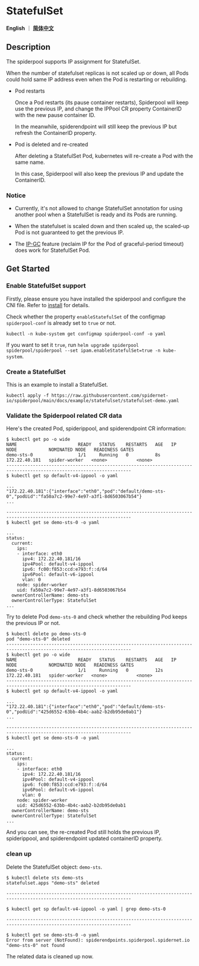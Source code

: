 # StatefulSet

**English** ｜ [**简体中文**](./statefulset-zh_CN.md)

## Description

The spiderpool supports IP assignment for StatefulSet.

When the number of statefulset replicas is not scaled up or down, all Pods could hold same IP address even when the Pod is restarting or rebuilding.

* Pod restarts

    Once a Pod restarts (its pause container restarts), Spiderpool will keep use the previous IP,
    and change the IPPool CR property ContainerID with the new pause container ID.

    In the meanwhile, spiderendpoint will still keep the previous IP but refresh the ContainerID property.

* Pod is deleted and re-created

    After deleting a StatefulSet Pod, kubernetes will re-create a Pod with the same name.

    In this case, Spiderpool will also keep the previous IP and update the ContainerID.

### Notice

* Currently, it's not allowed to change StatefulSet annotation for using another pool when a StatefulSet is ready and its Pods are running.

* When the statefulset is scaled down and then scaled up, the scaled-up Pod is not guaranteed to get the previous IP.

* The [IP-GC](./gc.md) feature (reclaim IP for the Pod of graceful-period timeout) does work for StatefulSet Pod.

## Get Started

### Enable StatefulSet support

Firstly, please ensure you have installed the spiderpool and configure the CNI file. Refer to [install](./install/install.md) for details.

Check whether the property `enableStatefulSet` of the configmap `spiderpool-conf` is already set to `true` or not.

```shell
kubectl -n kube-system get configmap spiderpool-conf -o yaml
```

If you want to set it `true`, run `helm upgrade spiderpool spiderpool/spiderpool --set ipam.enableStatefulSet=true -n kube-system`.

### Create a StatefulSet

This is an example to install a StatefulSet.

```shell
kubectl apply -f https://raw.githubusercontent.com/spidernet-io/spiderpool/main/docs/example/statefulset/statefulset-demo.yaml
```

### Validate the Spiderpool related CR data

Here's the created Pod, spiderippool, and spiderendpoint CR information:

```text
$ kubectl get po -o wide
NAME                       READY   STATUS    RESTARTS   AGE   IP              NODE            NOMINATED NODE   READINESS GATES
demo-sts-0                 1/1     Running   0          8s    172.22.40.181   spider-worker   <none>           <none>
---------------------------------------------------------------------------------------------------------------------
$ kubectl get sp default-v4-ippool -o yaml

...
"172.22.40.181":{"interface":"eth0","pod":"default/demo-sts-0","podUid":"fa50a7c2-99e7-4e97-a3f1-8d6503067b54"}
...

---------------------------------------------------------------------------------------------------------------------
$ kubectl get se demo-sts-0 -o yaml

...
status:
  current:
    ips:
    - interface: eth0
      ipv4: 172.22.40.181/16
      ipv4Pool: default-v4-ippool
      ipv6: fc00:f853:ccd:e793:f::d/64
      ipv6Pool: default-v6-ippool
      vlan: 0
    node: spider-worker
    uid: fa50a7c2-99e7-4e97-a3f1-8d6503067b54
  ownerControllerName: demo-sts
  ownerControllerType: StatefulSet
...
```

Try to delete Pod `demo-sts-0` and check whether the rebuilding Pod keeps the previous IP or not.

```text
$ kubectl delete po demo-sts-0
pod "demo-sts-0" deleted
---------------------------------------------------------------------------------------------------------------------
$ kubectl get po -o wide
NAME                       READY   STATUS    RESTARTS   AGE   IP              NODE            NOMINATED NODE   READINESS GATES
demo-sts-0                 1/1     Running   0          12s   172.22.40.181   spider-worker   <none>           <none>
---------------------------------------------------------------------------------------------------------------------
$ kubectl get sp default-v4-ippool -o yaml

...
"172.22.40.181":{"interface":"eth0","pod":"default/demo-sts-0","podUid":"425d6552-63bb-4b4c-aab2-b2db95de0ab1"}
...

---------------------------------------------------------------------------------------------------------------------
$ kubectl get se demo-sts-0 -o yaml

...
status:
  current:
    ips:
    - interface: eth0
      ipv4: 172.22.40.181/16
      ipv4Pool: default-v4-ippool
      ipv6: fc00:f853:ccd:e793:f::d/64
      ipv6Pool: default-v6-ippool
      vlan: 0
    node: spider-worker
    uid: 425d6552-63bb-4b4c-aab2-b2db95de0ab1
  ownerControllerName: demo-sts
  ownerControllerType: StatefulSet
...
```

And you can see, the re-created Pod still holds the previous IP, spiderippool, and spiderendpoint updated containerID property.

### clean up

Delete the StatefulSet object: `demo-sts`.

```text
$ kubectl delete sts demo-sts
statefulset.apps "demo-sts" deleted

---------------------------------------------------------------------------------------------------------------------

$ kubectl get sp default-v4-ippool -o yaml | grep demo-sts-0

---------------------------------------------------------------------------------------------------------------------

$ kubectl get se demo-sts-0 -o yaml
Error from server (NotFound): spiderendpoints.spiderpool.spidernet.io "demo-sts-0" not found
```

The related data is cleaned up now.
